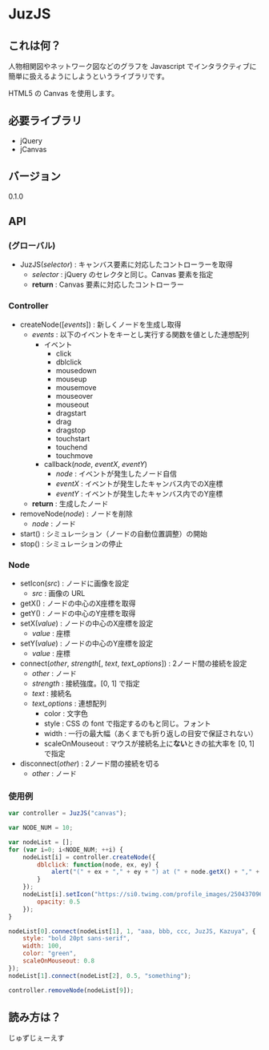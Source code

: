 JuzJS
=====

これは何？
----------
人物相関図やネットワーク図などのグラフを Javascript でインタラクティブに簡単に扱えるようにしようというライブラリです。

HTML5 の Canvas を使用します。


必要ライブラリ
--------------
- jQuery
- jCanvas


バージョン
----------
0.1.0


API
---
### (グローバル)
- JuzJS(*selector*) : キャンバス要素に対応したコントローラーを取得
    - *selector* : jQuery のセレクタと同じ。Canvas 要素を指定
    - **return** : Canvas 要素に対応したコントローラー

### Controller
- createNode(\[*events*\]) : 新しくノードを生成し取得
    - *events* : 以下のイベントをキーとし実行する関数を値とした連想配列
        - イベント
            - click
            - dblclick
            - mousedown
            - mouseup
            - mousemove
            - mouseover
            - mouseout
            - dragstart
            - drag
            - dragstop
            - touchstart
            - touchend
            - touchmove
        - callback(*node*, *eventX*, *eventY*)
            - *node* : イベントが発生したノード自信
            - *eventX* : イベントが発生したキャンバス内でのX座標
            - *eventY* : イベントが発生したキャンバス内でのY座標
    - **return** : 生成したノード
- removeNode(*node*) : ノードを削除
    - *node* : ノード
- start() : シミュレーション（ノードの自動位置調整）の開始
- stop() : シミュレーションの停止

### Node
- setIcon(*src*\) : ノードに画像を設定
    - *src* : 画像の URL
- getX() : ノードの中心のX座標を取得
- getY() : ノードの中心のY座標を取得
- setX(*value*) : ノードの中心のX座標を設定
    - *value* : 座標
- setY(*value*) : ノードの中心のY座標を設定
    - *value* : 座標
- connect(*other*, *strength*\[, *text*, *text_options*\]) : 2ノード間の接続を設定
    - *other* : ノード
    - *strength* : 接続強度。\[0, 1\] で指定
    - *text* : 接続名
    - *text_options* : 連想配列
        - color : 文字色
        - style : CSS の font で指定するのもと同じ。フォント
        - width : 一行の最大幅（あくまでも折り返しの目安で保証されない）
        - scaleOnMouseout : マウスが接続名上に**ない**ときの拡大率を \[0, 1\] で指定
- disconnect(*other*) : 2ノード間の接続を切る
    - *other* : ノード


### 使用例
```javascript
var controller = JuzJS("canvas");

var NODE_NUM = 10;

var nodeList = [];
for (var i=0; i<NODE_NUM; ++i) {
    nodeList[i] = controller.createNode({
        dblclick: function(node, ex, ey) {
            alert("(" + ex + "," + ey + ") at (" + node.getX() + "," + node.getY() + ")");
        }
    });
    nodeList[i].setIcon("https://si0.twimg.com/profile_images/2504370963/6u5qf6cl9jtwew6poxcj_normal.png", {
        opacity: 0.5
    });
}

nodeList[0].connect(nodeList[1], 1, "aaa, bbb, ccc, JuzJS, Kazuya", {
    style: "bold 20pt sans-serif",
    width: 100,
    color: "green",
    scaleOnMouseout: 0.8
});
nodeList[1].connect(nodeList[2], 0.5, "something");

controller.removeNode(nodeList[9]);
```


読み方は？
----------
じゅずじぇーえす
